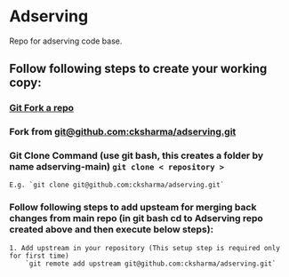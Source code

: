 Adserving
====

Repo for adserving code base.

## Follow following steps to create your working copy:
### [Git Fork a repo](https://help.github.com/articles/fork-a-repo)
### Fork from [git@github.com:cksharma/adserving.git](git@github.com:cksharma/adserving.git)
### Git Clone Command (use git bash, this creates a folder by name adserving-main) `git clone < repository >`
    E.g. `git clone git@github.com:cksharma/adserving.git`
### Follow following steps to add upsteam for merging back changes from main repo (in git bash cd to Adserving repo created above and then execute below steps):
    1. Add upstream in your repository (This setup step is required only for first time)
        `git remote add upstream git@github.com:cksharma/adserving.git`
     
